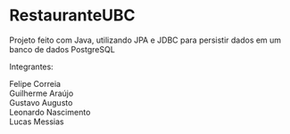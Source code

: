# RestauranteUBC
Projeto feito com Java, utilizando JPA e JDBC para persistir dados em um banco de dados PostgreSQL

Integrantes:

Felipe Correia <br>
Guilherme Araújo <br>
Gustavo Augusto <br>
Leonardo Nascimento <br>
Lucas Messias

